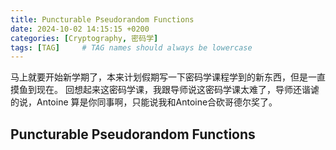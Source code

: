 ```yaml
---
title: Puncturable Pseudorandom Functions
date: 2024-10-02 14:15:15 +0200
categories: [Cryptography, 密码学]
tags: [TAG]     # TAG names should always be lowercase
---
```


马上就要开始新学期了，本来计划假期写一下密码学课程学到的新东西，但是一直摸鱼到现在。
回想起来这密码学课，我跟导师说这密码学课太难了，导师还谐谑的说，Antoine 算是你同事啊，只能说我和Antoine合砍哥德尔奖了。

## Puncturable Pseudorandom Functions


